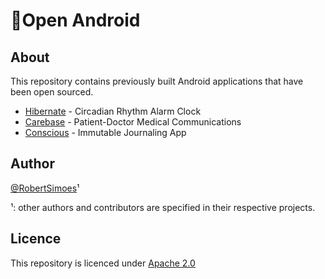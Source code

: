 # 📱Open Android

## About

This repository contains previously built Android applications that have been open sourced.

- [Hibernate](Hibernate) - Circadian Rhythm Alarm Clock
- [Carebase](Carebase) - Patient-Doctor Medical Communications
- [Conscious](Conscious) - Immutable Journaling App

## Author

[@RobertSimoes](www.robertsimoes.com)¹

¹: other authors and contributors are specified in their respective projects.

## Licence

This repository is licenced under [Apache 2.0](https://www.apache.org/licenses/LICENSE-2.0)
